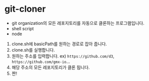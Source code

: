 # git-cloner

- git organization의 모든 레포지토리를 자동으로 클론하는 프로그램입니다.
- shell script
- node

1. clone.sh에 basicPath를 원하는 경로로 잡아 줍니다.
2. clone.sh를 실행합니다.
3. 원하는 주소를 입력합니다.
   ex) `https://github.com/d3`, `https://github.com/gmx-io`...
4. 해당 주소의 모든 레포지토리가 클론 됩니다.
5. 짠!
